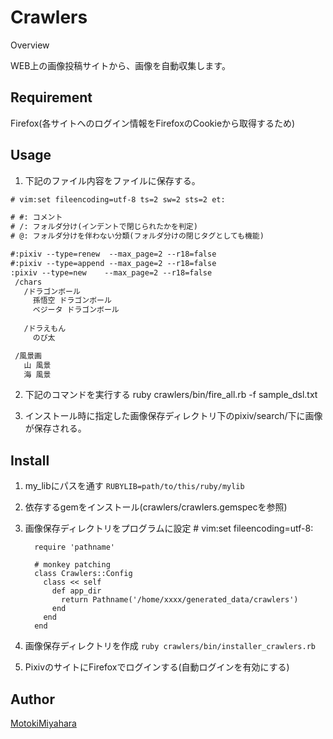 Crawlers
====

Overview

WEB上の画像投稿サイトから、画像を自動収集します。

## Requirement
Firefox(各サイトへのログイン情報をFirefoxのCookieから取得するため)

## Usage
1. 下記のファイル内容をファイルに保存する。
```sample_dsl.txt
# vim:set fileencoding=utf-8 ts=2 sw=2 sts=2 et:

# #: コメント
# /: フォルダ分け(インデントで閉じられたかを判定)
# @: フォルダ分けを伴わない分類(フォルダ分けの閉じタグとしても機能)

#:pixiv --type=renew  --max_page=2 --r18=false
#:pixiv --type=append --max_page=2 --r18=false
:pixiv --type=new    --max_page=2 --r18=false
 /chars
   /ドラゴンボール
     孫悟空 ドラゴンボール
     ベジータ ドラゴンボール
   
   /ドラえもん
     のび太

 /風景画
   山 風景
   海 風景
```

2. 下記のコマンドを実行する
          ruby crawlers/bin/fire_all.rb -f sample_dsl.txt

3.  インストール時に指定した画像保存ディレクトリ下のpixiv/search/下に画像が保存される。


## Install
1. my_libにパスを通す
`RUBYLIB=path/to/this/ruby/mylib`

2. 依存するgemをインストール(crawlers/crawlers.gemspecを参照)

3. 画像保存ディレクトリをプログラムに設定
         # vim:set fileencoding=utf-8:

         require 'pathname'

         # monkey patching
         class Crawlers::Config
           class << self
             def app_dir
               return Pathname('/home/xxxx/generated_data/crawlers')
             end
           end
         end
    
4. 画像保存ディレクトリを作成
`ruby crawlers/bin/installer_crawlers.rb`

5. PixivのサイトにFirefoxでログインする(自動ログインを有効にする)

## Author
[MotokiMiyahara](https://github.com/MotokiMiyahara/)

